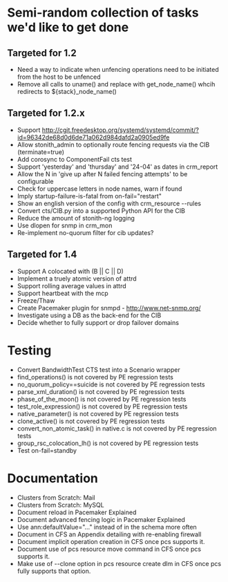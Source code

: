 # Semi-random collection of tasks we'd like to get done

## Targeted for 1.2
- Need a way to indicate when unfencing operations need to be initiated from the host to be unfenced
- Remove all calls to uname() and replace with get_node_name() whcih redirects to ${stack}_node_name()
 
## Targeted for 1.2.x

- Support
  http://cgit.freedesktop.org/systemd/systemd/commit/?id=96342de68d0d6de71a062d984dafd2a0905ed9fe
- Allow stonith_admin to optionally route fencing requests via the CIB (terminate=true)
- Add corosync to ComponentFail cts test
- Support 'yesterday' and 'thursday' and '24-04' as dates in crm_report 
- Allow the N in 'give up after N failed fencing attempts' to be configurable 
- Check for uppercase letters in node names, warn if found
- Imply startup-failure-is-fatal from on-fail="restart" 
- Show an english version of the config with crm_resource --rules
- Convert cts/CIB.py into a supported Python API for the CIB
- Reduce the amount of stonith-ng logging
- Use dlopen for snmp in crm_mon
- Re-implement no-quorum filter for cib updates?

## Targeted for 1.4

- Support A colocated with (B || C || D)
- Implement a truely atomic version of attrd
- Support rolling average values in attrd
- Support heartbeat with the mcp
- Freeze/Thaw
- Create Pacemaker plugin for snmpd - http://www.net-snmp.org/
- Investigate using a DB as the back-end for the CIB
- Decide whether to fully support or drop failover domains

# Testing
- Convert BandwidthTest CTS test into a Scenario wrapper
- find_operations() is not covered by PE regression tests
- no_quorum_policy==suicide is not covered by PE regression tests
- parse_xml_duration() is not covered by PE regression tests
- phase_of_the_moon() is not covered by PE regression tests
- test_role_expression() is not covered by PE regression tests
- native_parameter() is not covered by PE regression tests
- clone_active() is not covered by PE regression tests
- convert_non_atomic_task() in native.c is not covered by PE regression tests
- group_rsc_colocation_lh() is not covered by PE regression tests
- Test on-fail=standby

# Documentation
- Clusters from Scratch: Mail
- Clusters from Scratch: MySQL
- Document reload in Pacemaker Explained
- Document advanced fencing logic in Pacemaker Explained
- Use ann:defaultValue="..." instead of <optional> in the schema more often
- Document in CFS an Appendix detailing with re-enabling firewall
- Document implicit operation creation in CFS once pcs supports it.
- Document use of pcs resource move command in CFS once pcs supports it.
- Make use of --clone option in pcs resource create dlm in CFS once pcs fully supports that option.
